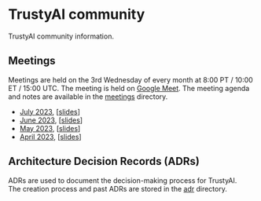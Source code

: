 # TrustyAI community

TrustyAI community information.

## Meetings

Meetings are held on the 3rd Wednesday of every month at 8:00 PT / 10:00 ET / 15:00 UTC. The meeting is held on [Google Meet](meet.google.com/pwb-trdw-tsq). The meeting agenda and notes are available in the [meetings](meetings) directory.

- [July 2023](meetings/2023-07), [[slides](meetings/2023-07/2023-07-slides.pdf)]
- [June 2023](meetings/2023-06), [[slides](meetings/2023-06/2023-06-slides.pdf)]
- [May 2023](meetings/2023-05), [[slides](meetings/2023-05/2023-05-slides.pdf)]
- [April 2023](meetings/2023-04), [[slides](meetings/2023-04/2023-04-slides.pdf)]

## Architecture Decision Records (ADRs)

ADRs are used to document the decision-making process for TrustyAI.  
The creation process and past ADRs are stored in the [adr](adr) directory.
